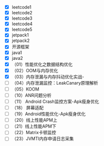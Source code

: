 - [x] leetcode1
- [x] leetcode2
- [x] leetcode3
- [x] leetcode4
- [x] leetcode5
- [x] jetpack1
- [x] jetpack2
- [x] 开源框架
- [x] java1
- [x] java2
- [x] （01）性能优化之数据结构优化
- [x] （02）OOM与内存优化
- [x] （03）内存泄漏与内存抖动优化实战-
- [ ] （04）内存泄漏监控：LeakCanary原理解析
- [ ] （05）KOOM
- [ ] （10）ANR问题分析
- [ ] （11） Android Crash监控方案-Apk瘦身优化
- [ ] （18） 屏幕适配
- [ ] （19）Android性能优化-Apk瘦身优化
- [ ] （20）线上性能APM上
- [ ] （21）线上性能APM下
- [ ] （22）Matrix卡顿监控
- [ ] （23）JVMTI内存申请日志采集